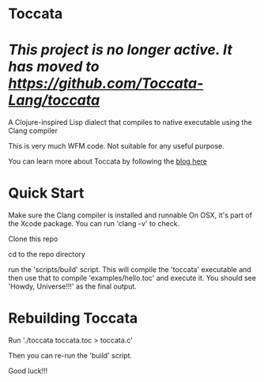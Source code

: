 Toccata
=======

*This project is no longer active. It has moved to https://github.com/Toccata-Lang/toccata*
===========================================================================================

A Clojure-inspired Lisp dialect that compiles to native executable using the Clang compiler

This is very much WFM code. Not suitable for any useful purpose.

You can learn more about Toccata by following the [blog here](http://toccata.io)

Quick Start
===========

Make sure the Clang compiler is installed and runnable
  On OSX, it's part of the Xcode package. You can run 'clang -v' to check.

Clone this repo

cd to the repo directory

run the 'scripts/build' script.
  This will compile the 'toccata' executable and then use that to compile 'examples/hello.toc' and execute it. You should see 'Howdy, Universe!!!' as the final output.

Rebuilding Toccata
=========

Run './toccata toccata.toc > toccata.c'

Then you can re-run the 'build' script.

Good luck!!!
